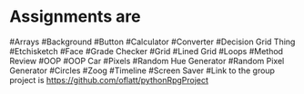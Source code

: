 # Assignments are
#Arrays
#Background
#Button
#Calculator
#Converter
#Decision Grid Thing
#Etchisketch
#Face
#Grade Checker
#Grid
#Lined Grid
#Loops
#Method Review
#OOP
#OOP Car
#Pixels
#Random Hue Generator
#Random Pixel Generator
#Circles
#Zoog
#Timeline
#Screen Saver
#Link to the group project is https://github.com/oflatt/pythonRpgProject
